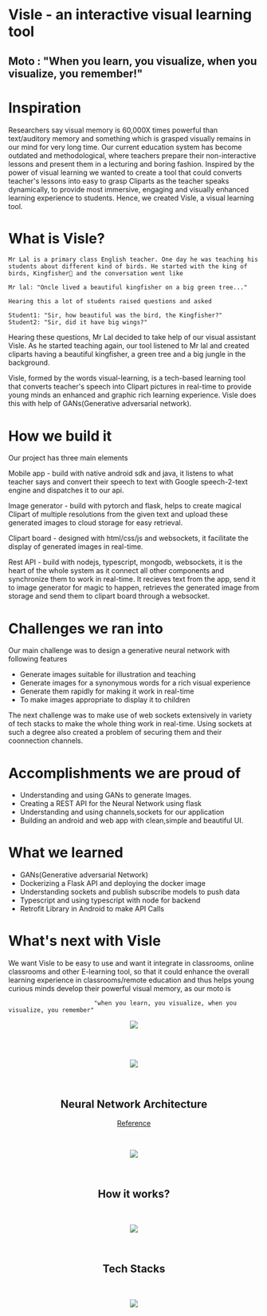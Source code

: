 # Visle - an interactive visual learning tool

## Moto : "When you learn, you visualize, when you visualize, you remember!"

# Inspiration
Researchers say visual memory is 60,000X times powerful than text/auditory memory and something which is grasped visually remains in our mind for very long time. Our current education system has become outdated and methodological, where teachers prepare their non-interactive lessons and present them in a lecturing and boring fashion. Inspired by the power of visual learning we wanted to create a tool that could converts teacher's lessons into easy to grasp Cliparts as the teacher speaks dynamically, to provide most immersive, engaging and visually enhanced learning experience to students. Hence, we created Visle, a visual learning tool.

# What is Visle?
```
Mr Lal is a primary class English teacher. One day he was teaching his students about different kind of birds. He started with the king of birds, Kingfisher🦆 and the conversation went like

Mr lal: "Oncle lived a beautiful kingfisher on a big green tree..."

Hearing this a lot of students raised questions and asked

Student1: "Sir, how beautiful was the bird, the Kingfisher?"
Student2: "Sir, did it have big wings?"
```
Hearing these questions, Mr Lal decided to take help of our visual assistant Visle. As he started teaching again, our tool listened to Mr lal and created cliparts having a beautiful kingfisher, a green tree and a big jungle in the background.

Visle, formed by the words visual-learning, is a tech-based learning tool that converts teacher's speech into Clipart pictures in real-time to provide young minds an enhanced and graphic rich learning experience. Visle does this with help of GANs(Generative adversarial network).

# How we build it
Our project has three main elements

Mobile app - build with native android sdk and java, it listens to what teacher says and convert their speech to text with Google speech-2-text engine and dispatches it to our api.

Image generator - build with pytorch and flask, helps to create magical Clipart of multiple resolutions from the given text and upload these generated images to cloud storage for easy retrieval.

Clipart board - designed with html/css/js and websockets, it facilitate the display of generated images in real-time.

Rest API - build with nodejs, typescript, mongodb, websockets, it is the heart of the whole system as it connect all other components and synchronize them to work in real-time. It recieves text from the app, send it to image generator for magic to happen, retrieves the generated image from storage and send them to clipart board through a websocket.

# Challenges we ran into
Our main challenge was to design a generative neural network with following features
 -  Generate images suitable for illustration and teaching 
 -  Generate images for a synonymous words for a rich visual experience 
 -  Generate them rapidly for making it work in real-time 
 -  To make images appropriate to display it to children

The next challenge was to make use of web sockets extensively in variety of tech stacks to make the whole thing work in real-time. Using sockets at such a degree also created a problem of securing them and their coonnection channels.

# Accomplishments we are proud of
 - Understanding and using GANs to generate Images.
 - Creating a REST API for the Neural Network using flask
 - Understanding and using channels,sockets for our application
 - Building an android and web app with clean,simple and beautiful UI.

# What we learned
 - GANs(Generative adversarial Network)
 - Dockerizing a Flask API and deploying the docker image
 - Understanding sockets and publish subscribe models to push data
 - Typescript and using typescript with node for backend 
 - Retrofit Library in Android to make API Calls


# What's next with Visle
We want Visle to be easy to use and want it integrate in classrooms, online classrooms and other E-learning tool, so that it could enhance the overall learning experience in classrooms/remote education and thus helps young curious minds develop their powerful visual memory, as our moto is 
                
                            "when you learn, you visualize, when you visualize, you remember"



<p align="center">
 <img src = "https://raw.githubusercontent.com/IshaanOhri/Visle/master/Assets/img/remote.png">
</p>
<br>
<br>
<p align="center">
 <img src = "https://raw.githubusercontent.com/IshaanOhri/Visle/master/Assets/img/classroom.png">
</p>

                
<br>
<h2 align="center">Neural Network Architecture</h2>

<p align="center">
 <a href="https://openaccess.thecvf.com/content_cvpr_2018/papers/Xu_AttnGAN_Fine-Grained_Text_CVPR_2018_paper.pdf">Reference</a>
</p>
<br>

<p align="center">
 <img src = "https://raw.githubusercontent.com/IshaanOhri/Visle/master/Assets/img/GAN.png">
</p>

<br>
<h2 align="center">How it works?</h2>
<br>

<p align="center">
 <img src = "https://raw.githubusercontent.com/IshaanOhri/Visle/master/Assets/img/workflow.svg">
</p>

<br>
<h2 align="center">Tech Stacks</h2>
<br>

<p align="center">
 <img src = "https://raw.githubusercontent.com/IshaanOhri/Visle/master/Assets/img/techstack.svg">
</p>
